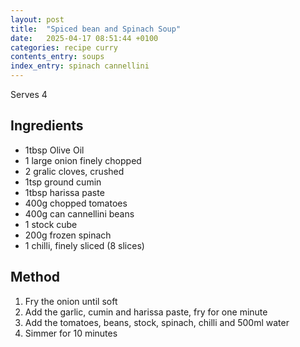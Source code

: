 ```yaml
---
layout: post
title:  "Spiced bean and Spinach Soup"
date:   2025-04-17 08:51:44 +0100
categories: recipe curry
contents_entry: soups
index_entry: spinach cannellini
---
```


Serves 4

## Ingredients ##

* 1tbsp Olive Oil
* 1 large onion finely chopped
* 2 gralic cloves, crushed
* 1tsp ground cumin
* 1tbsp harissa paste
* 400g chopped tomatoes
* 400g can cannellini beans
* 1 stock cube
* 200g frozen spinach
* 1 chilli, finely sliced (8 slices)

## Method ##

1. Fry the onion until soft
1. Add the garlic, cumin and harissa paste, fry for one minute
1. Add the tomatoes, beans, stock, spinach, chilli and 500ml water
1. Simmer for 10 minutes
